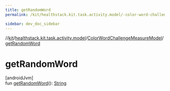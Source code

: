 ```yaml
---
title: getRandomWord
permalink: /kit/healthstack.kit.task.activity.model/-color-word-challenge-measure-model/get-random-word.html

sidebar: dev_doc_sidebar
---
```

//[kit](../../../kit.html)/[healthstack.kit.task.activity.model](../index.html)/[ColorWordChallengeMeasureModel](index.html)/[getRandomWord](get-random-word.html)



# getRandomWord



[androidJvm]\
fun [getRandomWord](get-random-word.html)(): [String](https://kotlinlang.org/api/latest/jvm/stdlib/kotlin/-string/index.html)




